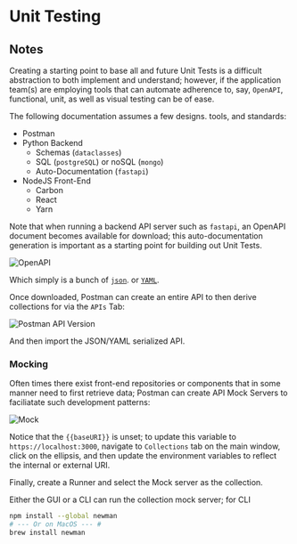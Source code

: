 # Unit Testing #

## Notes ##

Creating a starting point to base all and future
Unit Tests is a difficult abstraction to both
implement and understand; however, if the application
team(s) are employing tools that can automate
adherence to, say, `OpenAPI`, functional, unit,
as well as visual testing can be of ease.

The following documentation assumes a few designs.
tools, and standards:

- Postman
- Python Backend
    - Schemas (`dataclasses`)
    - SQL (`postgreSQL`) or noSQL (`mongo`)
    - Auto-Documentation (`fastapi`)
- NodeJS Front-End
    - Carbon
    - React
    - Yarn

Note that when running a backend API server
such as `fastapi`, an OpenAPI document becomes
available for download; this auto-documentation
generation is important as a starting point
for building out Unit Tests. 

![OpenAPI](./Assets/Open-API-JSON.png)

Which simply is a bunch of [`json`](./Assets/Open-API.json).
or [`YAML`](./Assets/Open-API.Yaml).

Once downloaded, Postman can create an entire
API to then derive collections for via the
`APIs` Tab: 

![Postman API Version](./Assets/Open-API-0.4.346.png)

And then import the JSON/YAML serialized API.

### Mocking ###

Often times there exist front-end repositories
or components that in some manner need to first
retrieve data; Postman can create API Mock Servers
to faciliatate such development patterns:

![Mock](./Assets/Mock.png)

Notice that the `{{baseURI}}` is unset; to update this
variable to `https://localhost:3000`, navigate to
`Collections` tab on the main window, click on the
ellipsis, and then update the environment variables to 
reflect the internal or external URI.

Finally, create a Runner and select the Mock
server as the collection.

Either the GUI or a CLI can run the collection
mock server; for CLI

```bash
npm install --global newman
# --- Or on MacOS --- #
brew install newman
```
